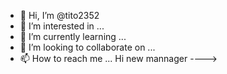 - 👋 Hi, I’m @tito2352
- 👀 I’m interested in ...
- 🌱 I’m currently learning ...
- 💞️ I’m looking to collaborate on ...
- 📫 How to reach me ...
Hi
new mannager
---->

